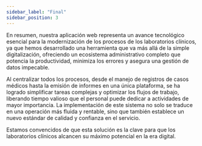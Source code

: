 ```yaml
---
sidebar_label: "Final"
sidebar_position: 3
---
```



En resumen, nuestra aplicación web representa un avance tecnológico esencial para la modernización de los procesos de los laboratorios clínicos, ya que hemos desarrollado una herramienta que va más allá de la simple digitalización, ofreciendo un ecosistema administrativo completo que potencia la productividad, minimiza los errores y asegura una gestión de datos impecable. 

Al centralizar todos los procesos, desde el manejo de registros de casos médicos hasta la emisión de informes en una única plataforma, se ha logrado simplificar tareas complejas y optimizar los flujos de trabajo, liberando tiempo valioso que el personal puede dedicar a actividades de mayor importancia. La implementación de este sistema no solo se traduce en una operación más fluida y rentable, sino que también establece un nuevo estándar de calidad y confianza en el servicio. 

Estamos convencidos de que esta solución es la clave para que los laboratorios clínicos alcancen su máximo potencial en la era digital.

